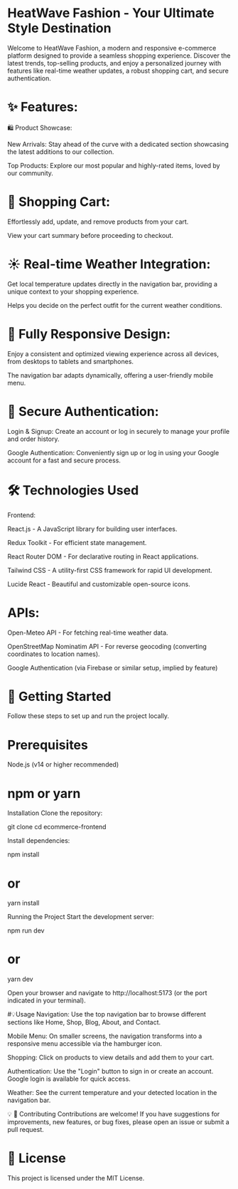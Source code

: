# HeatWave Fashion - Your Ultimate Style Destination

Welcome to HeatWave Fashion, a modern and responsive e-commerce platform designed to provide a seamless shopping experience. Discover the latest trends, top-selling products, and enjoy a personalized journey with features like real-time weather updates, a robust shopping cart, and secure authentication.

# ✨ Features:
🛍 Product Showcase:

New Arrivals: Stay ahead of the curve with a dedicated section showcasing the latest additions to our collection.

Top Products: Explore our most popular and highly-rated items, loved by our community.

# 🛒 Shopping Cart:

Effortlessly add, update, and remove products from your cart.

View your cart summary before proceeding to checkout.

# ☀ Real-time Weather Integration:

Get local temperature updates directly in the navigation bar, providing a unique context to your shopping experience.

Helps you decide on the perfect outfit for the current weather conditions.

# 📱 Fully Responsive Design:

Enjoy a consistent and optimized viewing experience across all devices, from desktops to tablets and smartphones.

The navigation bar adapts dynamically, offering a user-friendly mobile menu.

# 🔐 Secure Authentication:

Login & Signup: Create an account or log in securely to manage your profile and order history.

Google Authentication: Conveniently sign up or log in using your Google account for a fast and secure process.

# 🛠 Technologies Used
Frontend:

React.js - A JavaScript library for building user interfaces.

Redux Toolkit - For efficient state management.

React Router DOM - For declarative routing in React applications.

Tailwind CSS - A utility-first CSS framework for rapid UI development.

Lucide React - Beautiful and customizable open-source icons.

# APIs:

Open-Meteo API - For fetching real-time weather data.

OpenStreetMap Nominatim API - For reverse geocoding (converting coordinates to location names).

Google Authentication (via Firebase or similar setup, implied by feature)

# 🚀 Getting Started
Follow these steps to set up and run the project locally.

# Prerequisites
Node.js (v14 or higher recommended)

# npm or yarn

Installation
Clone the repository:

git clone <repository-url>
cd ecommerce-frontend

Install dependencies:

npm install
# or
yarn install

Running the Project
Start the development server:

npm run dev
# or
yarn dev

Open your browser and navigate to http://localhost:5173 (or the port indicated in your terminal).

#💡Usage
Navigation: Use the top navigation bar to browse different sections like Home, Shop, Blog, About, and Contact.

Mobile Menu: On smaller screens, the navigation transforms into a responsive menu accessible via the hamburger icon.

Shopping: Click on products to view details and add them to your cart.

Authentication: Use the "Login" button to sign in or create an account. Google login is available for quick access.

Weather: See the current temperature and your detected location in the navigation bar.

💡 🤝 Contributing
Contributions are welcome! If you have suggestions for improvements, new features, or bug fixes, please open an issue or submit a pull request.

# 📄 License
This project is licensed under the MIT License.

